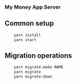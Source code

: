 ### My Money App Server

## Common setup

```sh
    yarn install
    yarn start
```

## Migration operations

```sh
    yarn migrate:make NAME
    yarn migrate
    yarn migrate:down
```
